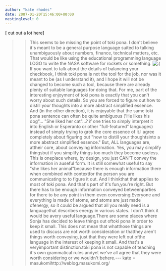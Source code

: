 ```yaml
---
author: "kate rhodes"
date: 2007-01-20T15:46:00+00:00
nestinglevel: 0
---
```

\[ cut out a lot here\]
>> This seems to be missing the point of toki pona. I don't believe it's
> meant to be a general purpose language suited to talking unambiguously
> about numbers, finance, technical matters, etc. That would be like
> using the educational programming language LOGO to write the NASA
> software for rockets or something. ![:)](images/smilies/icon_e_smile.gif "Smile") If you want to talk about the
> details of balancing your checkbook, I think toki pona is not the
> tool for the job, nor was it meant to be (as I understand it), and I
> hope it will not be changed to become such a tool, because there are
> already plenty of suitable languages for doing that.
>> For me, part of the interesting enjoyment of toki pona is exactly that
> you can't worry about such details. So you are forced to figure out
> how to distill your thoughts into a more abstract simplified essence.
> And (in the other direction), it is enjoyable that the same toki pona
> sentence can often be quite ambiguous ('He likes his dog"... "She
> liked her cat"...? if one tries to simply interpret it into English
> or Esperanto or other "full-featured" languages) instead of simply
> trying to grok the core essence of it.I agree completely about figuring out "how to distill your thoughtsinto a more abstract simplified essence." But, ALL languages are, attheir core, about conveying information. Yes, you may simplify thingsbut if you simplify things too much they become useless. This is oneplace where, by design, you just CAN'T convey the information in auseful form. It is still somewhat useful to say "she likes her animal"because there is enough information there when combined with contextfor the person you are communicating to to figure it out. And I thinkthat that applies to most of toki pona. And that's part of it's fun,you're right. But there has to be enough information conveyed betweenparties for there to be any point in them even conversing.Everyone and everything is made of atoms, and atoms are just made ofenergy, so it could be argued that all you really need is a languagethat describes energy in various states. I don't think it would be avery useful language.There are some places where Sonja has decided to leave things out oftoki pona in order to keep it small. This does not mean that whatthose things are used to discuss are not worth consideration or thatthey aren't things worth conveying, just that they were left out ofthe language in the interest of keeping it small. And that's a veryimportant distinction.toki pona is not capable of teaching it's own grammatical rules andyet we've all agree that they were worth considering or we wouldn't behere.---
 kate = masukomihttp://weblog.masukomi.org/
